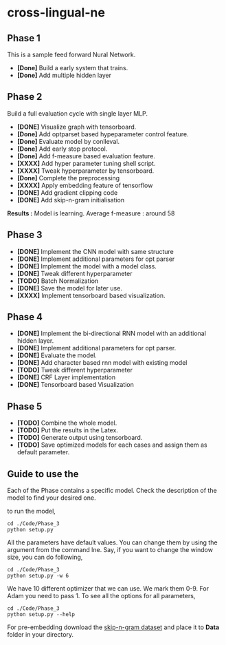 
# cross-lingual-ne

## Phase 1

This is a sample feed forward Nural Network.

+ **[Done]** Build a early system that trains. 
+ **[Done]** Add multiple hidden layer

## Phase 2

Build a full evaluation cycle with single layer MLP.

+ **[DONE]** Visualize graph with tensorboard.
+ **[Done]** Add optparset based hypeparameter control feature.
+ **[Done]** Evaluate model by conlleval.
+ **[Done]** Add early stop protocol.
+ **[Done]** Add f-measure based evaluation feature.
+ **[XXXX]** Add hyper parameter tuning shell script.
+ **[XXXX]** Tweak hyperparameter by tensorboard.
+ **[Done]** Complete the preprocessing
+ **[XXXX]** Apply embedding feature of tensorflow
+ **[DONE]** Add gradient clipping code
+ **[DONE]** Add skip-n-gram initialisation

**Results :** Model is learning. Average f-measure : around 58 


## Phase 3

+ **[DONE]** Implement the CNN model with same structure
+ **[DONE]** Implement additional parameters for opt parser
+ **[DONE]** Implement the model with a model class.
+ **[DONE]** Tweak different hyperparameter 
+ **[TODO]** Batch Normalization
+ **[DONE]** Save the model for later use. 
+ **[XXXX]** Implement tensorboard based visualization. 

## Phase 4

+ **[DONE]** Implement the bi-directional RNN model with an additional hidden layer.
+ **[DONE]** Implement additional parameters for opt parser.
+ **[DONE]** Evaluate the model.
+ **[DONE]** Add character based rnn model with existing model
+ **[TODO]** Tweak different hyperparameter
+ **[DONE]** CRF Layer implementation
+ **[DONE]** Tensorboard based Visualization

## Phase 5

+ **[TODO]** Combine the whole model. 
+ **[TODO]** Put the results in the Latex.
+ **[TODO]** Generate output using tensorboard.
+ **[TODO]** Save optimized models for each cases and assign them as default parameter.



## Guide to use the

Each of the Phase contains a specific model. Check the description of the model to find your desired one.

to run the model, 
```
cd ./Code/Phase_3
python setup.py
```

All the parameters have default values. You can change them by using the argument from the command lne. Say, if you want to change the window size, you can do following,

```
cd ./Code/Phase_3
python setup.py -w 6
```

We have 10 different optimizer that we can use. We mark them 0-9. For Adam you need to pass 1. To see all the options for all parameters,
```
cd ./Code/Phase_3
python setup.py --help
```

For pre-embedding download the [skip-n-gram dataset](https://drive.google.com/file/d/0B8nESzOdPhLsdWF2S1Ayb1RkTXc/view) and place it to **Data** folder in your directory.

